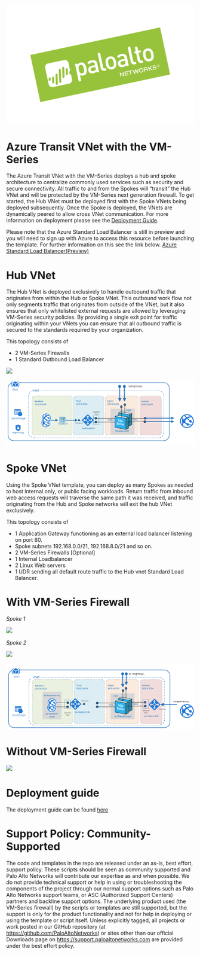 

![alt_text](documentation/images/pan-logo-badge-green-dark-kick-up.png "logo")

# Azure Transit VNet with the VM-Series

The Azure Transit VNet with the VM-Series deploys a hub and spoke architecture to centralize commonly used services such as security and secure connectivity. All traffic to and from the Spokes will “transit” the Hub VNet and will be protected by the VM-Series next generation firewall. To get started, the Hub VNet must be deployed first with the Spoke VNets being deployed subsequently. Once the Spoke is deployed, the VNets are dynamically peered to allow cross VNet communication. For more information on deployment please see the [Deployment Guide](https://github.com/jpeezus/Transit-VNET/blob/master/Azure-Transit-VNET-1.0/documentation/Azure_Transit_VNet_Deployment_Guide.pdf).

Please note that the Azure Standard Load Balancer is still in preview and you will need to sign up with Azure to access this resource before launching the template. For further information on this see the link below.
[Azure Standard Load Balancer(Preview)](https://docs.microsoft.com/en-us/azure/load-balancer/load-balancer-standard-overview)


# Hub VNet
The Hub VNet is deployed exclusively to handle outbound traffic that originates from within the Hub or Spoke VNet. This outbound work flow not only segments traffic that originates from outside of the VNet, but it also ensures that only whitelisted external requests are allowed by leveraging VM-Series security policies. By providing a single exit point for traffic originating within your VNets you can ensure that all outbound traffic is secured to the standards required by your organization. 

This topology consists of
- 2 VM-Series Firewalls
- 1 Standard Outbound Load Balancer

[<img src="http://azuredeploy.net/deploybutton.png"/>](https://portal.azure.com/#create/Microsoft.Template/uri/https%3A%2F%2Fraw.githubusercontent.com%2FPaloAltoNetworks%2FAzure-Transit-VNet%2Fmaster%2FAzure-Transit-VNET-1.0%2Fazure-pan-hub%2FazureDeployInfra.json?token=AZoiWUdo2qPkcTjMXpY8_KOkrP2aBqp_ks5ahJwcwA%3D%3D)

![alt_text](documentation/images/Hub-Topology.PNG "topology")

# Spoke VNet
Using the Spoke VNet template, you can deploy as many Spokes as needed to host internal only, or public facing workloads. Return traffic from inbound web access requests will traverse the same path it was received, and traffic originating from the Hub and Spoke networks will exit the hub VNet exclusively.

This topology consists of
- 1 Application Gateway functioning as an external load balancer listening on port 80. 
- Spoke subnets 192.168.0.0/21, 192.168.8.0/21 and so on.
- 2 VM-Series Firewalls [Optional]
- 1 Internal Loadbalancer
- 2 Linux Web servers
- 1 UDR sending all default route traffic to the Hub vnet Standard Load Balancer.

# With VM-Series Firewall 
*Spoke 1*

[<img src="http://azuredeploy.net/deploybutton.png"/>](https://portal.azure.com/#create/Microsoft.Template/uri/https%3A%2F%2Fraw.githubusercontent.com%2Fjpeezus%2FTransit-VNET%2Fmaster%2FAzure-Transit-VNET-1.0%2Fazure-pan-spoke%2Fazuredeploy.json?token=AZoiWXZHIcxPcJG4iqbfyOUvHN1O8coUks5ahgGXwA%3D%3D)

*Spoke 2*

[<img src="http://azuredeploy.net/deploybutton.png"/>](https://portal.azure.com/#create/Microsoft.Template/uri/https%3A%2F%2Fraw.githubusercontent.com%2Fjpeezus%2FTransit-VNET%2Fmaster%2FAzure-Transit-VNET-1.0%2Fazure-pan-spoke%2Fazuredeploy2.json?token=AZoiWXZHIcxPcJG4iqbfyOUvHN1O8coUks5ahgGXwA%3D%3D)

![alt_text](documentation/images/Spoke-Topology.PNG "topology")

# Without VM-Series Firewall

[<img src="http://azuredeploy.net/deploybutton.png"/>](https://portal.azure.com/#create/Microsoft.Template/uri/https%3A%2F%2Fraw.githubusercontent.com%2Fjpeezus%2FTransit-VNET%2Fmaster%2FAzure-Transit-VNET-1.0%2Fazure-pan-spoke%2Fazuredeploy-no-firewall.json?token=AZoiWXZHIcxPcJG4iqbfyOUvHN1O8coUks5ahgGXwA%3D%3D)



# Deployment guide
The deployment guide can be found [here](https://github.com/jpeezus/Transit-VNET/blob/master/Azure-Transit-VNET-1.0/documentation/Azure_Transit_VNet_Deployment_Guide.pdf)


# Support Policy: Community-Supported
The code and templates in the repo are released under an as-is, best effort, support policy. These scripts should be seen as community supported and Palo Alto Networks will contribute our expertise as and when possible. We do not provide technical support or help in using or troubleshooting the components of the project through our normal support options such as Palo Alto Networks support teams, or ASC (Authorized Support Centers) partners and backline support options. The underlying product used (the VM-Series firewall) by the scripts or templates are still supported, but the support is only for the product functionality and not for help in deploying or using the template or script itself. Unless explicitly tagged, all projects or work posted in our GitHub repository (at https://github.com/PaloAltoNetworks) or sites other than our official Downloads page on https://support.paloaltonetworks.com are provided under the best effort policy.
